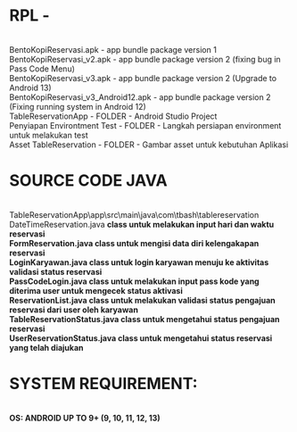 # RPL -
<br> BentoKopiReservasi.apk - app bundle package version 1
<br>BentoKopiReservasi_v2.apk - app bundle package version 2 (fixing bug in Pass Code Menu)
<br>BentoKopiReservasi_v3.apk - app bundle package version 2 (Upgrade to Android 13)
<br>BentoKopiReservasi_v3_Android12.apk - app bundle package version 2 (Fixing running system in Android 12)
<br> TableReservationApp - FOLDER - Android Studio Project 
<br>Penyiapan Environtment Test - FOLDER - Langkah persiapan environment untuk melakukan test
<br> Asset TableReservation - FOLDER - Gambar asset untuk kebutuhan Aplikasi

# SOURCE CODE JAVA
<br>TableReservationApp\app\src\main\java\com\tbash\tablereservation
<br> DateTimeReservation.java <b>class untuk melakukan input hari dan waktu reservasi <b>
 <br> FormReservation.java <b>class untuk mengisi data diri kelengakapan reservasi<b>
  <br>LoginKaryawan.java <b>class untuk login karyawan menuju ke aktivitas validasi status reservasi<b>
  <br>PassCodeLogin.java <b>class untuk melakukan input pass kode yang diterima user untuk mengecek status aktivasi<b>
  <br>ReservationList.java <b>class untuk melakukan validasi status pengajuan reservasi dari user oleh karyawan<b>
  <br>TableReservationStatus.java <b>class untuk mengetahui status pengajuan reservasi<b>
  <br>UserReservationStatus.java <b>class untuk mengetahui status reservasi yang telah diajukan<b>

# SYSTEM REQUIREMENT:
<br>OS: 	ANDROID UP TO 9+ (9, 10, 11, 12, 13)



